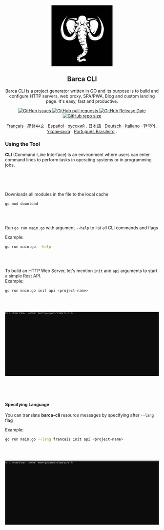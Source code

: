 
<p align="center">
 <img width="200px" height="200" src="/docs/assets/logo/barca-logo.jpeg" align="center" alt="GitHub Readme Stats" />
 <h2 align="center">Barca CLI</h2>
 <p align="center">
  Barca CLI is a project generator written in GO and its purpose is to build and configure HTTP servers, web proxy, SPA/PWA, Blog and custom landing page. It's easy, fast and productive.
  </p>
 </p>
  <p align="center">
    <a href="https://github.com/anuraghazra/github-readme-stats/actions">
      <img alt="GitHub issues" src="https://img.shields.io/github/issues/project-barca/barca-cli">
    </a>
    <a href="https://codecov.io/gh/anuraghazra/github-readme-stats">
      <img alt="GitHub pull requests" src="https://img.shields.io/github/issues-pr/project-barca/barca-cli">
    </a>
    <a href="https://a.paddle.com/v2/click/16413/119403?link=1227">
      <img alt="GitHub Release Date" src="https://img.shields.io/github/release-date/project-barca/barca-cli">
    </a>
    <a href="https://a.paddle.com/v2/click/16413/119403?link=2345">
      <img alt="GitHub repo size" src="https://img.shields.io/github/repo-size/project-barca/barca-cli">
    </a>
  </p>
   
  <p align="center">
    <a href="/docs/lang/readme_fr.md">Français </a>
    ·
    <a href="/docs/lang/readme_cn.md">简体中文</a>
    ·
    <a href="/docs/lang/readme_es.md">Español</a>
    ·
    <a href="/docs/lang/readme_ru.md">русский</a>
    .
    <a href="/docs/lang/readme_ja.md">日本語</a>
    ·
    <a href="/docs/lang/readme_de.md">Deutsch</a>
    ·
    <a href="/docs/lang/readme_it.md">Italiano</a>
    ·
    <a href="/docs/lang/readme_kr.md">한국어</a>
    .
    <a href="/docs/lang/readme_uk.md">Українська</a>
    .
    <a href="/docs/lang/readme_pt-BR.md">Português Brasileiro</a>
    .
  </p>
</p>

### Using the Tool

  **CLI** (Command-Line Interface) is an environment where users can enter command lines to perform tasks in operating systems or in programming jobs.

<br>
<br>
<br>

Downloads all modules in the file to the local cache

```sh
go mod download
```
<br>
<br>

Run `go run main.go` with argument `--help` to list all CLI commands and flags
<br>

Example: 
```sh
go run main.go --help
```

<br>
<br>


To build an HTTP Web Server, let's mention `init` and `api` arguments to start a simple Rest API.
<br>
Example:

```sh
go run main.go init api <project-name>
```


<br>
<br>

<p align="center">
  <img align="center" alt="barca-cli" src="docs/assets/gif/barca-cli-1.gif" />
</p>

<br>
<br>
<br>

#### Specifying Language


You can translate **barca-cli** resource messages by specifying after `--lang` flag

Example:

```sh
go run main.go --lang francais init api <project-name>
```

<br>
<br>

<p align="center">
  <img align="center" alt="barca-cli" src="docs/assets/gif/barca-cli-2.gif" />
</p>
